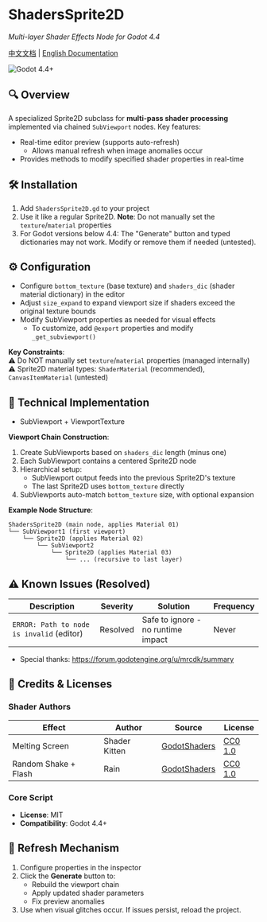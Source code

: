 # ShadersSprite2D  
*Multi-layer Shader Effects Node for Godot 4.4*  

[中文文档](README_zh.md) | [English Documentation](README.md)  

![Godot 4.4+](https://img.shields.io/badge/Godot-4.4%2B-%23478cbf)  

## 🔍 Overview  
A specialized Sprite2D subclass for **multi-pass shader processing** implemented via chained `SubViewport` nodes. Key features:  
- Real-time editor preview (supports auto-refresh)  
  - Allows manual refresh when image anomalies occur  
- Provides methods to modify specified shader properties in real-time  

## 🛠️ Installation  
1. Add `ShadersSprite2D.gd` to your project  
2. Use it like a regular Sprite2D. **Note**: Do not manually set the `texture`/`material` properties  
3. For Godot versions below 4.4: The "Generate" button and typed dictionaries may not work. Modify or remove them if needed (untested).  

## ⚙️ Configuration  
- Configure `bottom_texture` (base texture) and `shaders_dic` (shader material dictionary) in the editor  
- Adjust `size_expand` to expand viewport size if shaders exceed the original texture bounds  
- Modify SubViewport properties as needed for visual effects  
  - To customize, add `@export` properties and modify `_get_subviewport()`  

**Key Constraints**:  
⚠️ Do NOT manually set `texture`/`material` properties (managed internally)  
⚠️ Sprite2D material types: `ShaderMaterial` (recommended), `CanvasItemMaterial` (untested)  

## 🔬 Technical Implementation  
* SubViewport + ViewportTexture  

**Viewport Chain Construction**:  
1. Create SubViewports based on `shaders_dic` length (minus one)  
2. Each SubViewport contains a centered Sprite2D node  
3. Hierarchical setup:  
   - SubViewport output feeds into the previous Sprite2D's texture  
   - The last Sprite2D uses `bottom_texture` directly  
4. SubViewports auto-match `bottom_texture` size, with optional expansion  

**Example Node Structure**:  
```
ShadersSprite2D (main node, applies Material 01)  
└── SubViewport1 (first viewport)  
	└── Sprite2D (applies Material 02)  
		└── SubViewport2  
			└── Sprite2D (applies Material 03)  
				└── ... (recursive to last layer)  
```  

## ⚠️ Known Issues (Resolved)  
| Description | Severity | Solution | Frequency |  
|-------------|----------|----------|-----------|  
| `ERROR: Path to node is invalid` (editor) | Resolved | Safe to ignore - no runtime impact | Never |  

- Special thanks: https://forum.godotengine.org/u/mrcdk/summary  

## 📜 Credits & Licenses  
### Shader Authors  
| Effect | Author | Source | License |  
|--------|--------|--------|---------|  
| Melting Screen | Shader Kitten | [GodotShaders](https://godotshaders.com/shader/doom-like-melting-screen/) | [CC0 1.0](https://creativecommons.org/publicdomain/zero/1.0/) |  
| Random Shake + Flash | Rain | [GodotShaders](https://godotshaders.com/shader/simple-2d-random-shake-%ef%bc%86-flash/) | [CC0 1.0](https://creativecommons.org/publicdomain/zero/1.0/) |  

### Core Script  
- **License**: MIT  
- **Compatibility**: Godot 4.4+  

## 🔄 Refresh Mechanism  
1. Configure properties in the inspector  
2. Click the **Generate** button to:  
   - Rebuild the viewport chain  
   - Apply updated shader parameters  
   - Fix preview anomalies  
3. Use when visual glitches occur. If issues persist, reload the project.
